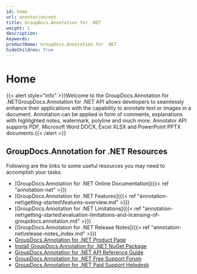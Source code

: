 ```yaml
---
id: home
url: annotation/net
title: GroupDocs.Annotation for .NET
weight: 1
description: 
keywords: 
productName: GroupDocs.Annotation for .NET
hideChildren: True
---
```

#  Home 

{{< alert style="info" >}}Welcome to the GroupDocs.Annotation for .NETGroupDocs.Annotation for .NET API allows developers to seamlessly enhance their applications with the capability to annotate text or images in a document. Annotation can be applied in form of comments, explanations with highlighted notes, watermark, polyline and much more. Annotator API supports PDF, Microsoft Word DOCX, Excel XLSX and PowerPoint PPTX documents.{{< /alert >}}

## GroupDocs.Annotation for .NET Resources

Following are the links to some useful resources you may need to accomplish your tasks.

*   [GroupDocs.Annotation for .NET Online Documentation]({{< ref "annotation-net" >}})
*   [GroupDocs.Annotation for .NET Features]({{< ref "annotation-net\getting-started\features-overview.md" >}})
*   [GroupDocs.Annotation for .NET Limitations]({{< ref "annotation-net\getting-started\evaluation-limitations-and-licensing-of-groupdocs.annotation.md" >}})
*   [GroupDocs.Annotation for .NET Release Notes]({{< ref "annotation-net\release-notes\_index.md" >}})
*   [GroupDocs.Annotation for .NET Product Page](https://products.groupdocs.com/annotation/net)
*   [Install GroupDocs.Annotation for .NET NuGet Package](https://www.nuget.org/packages/GroupDocs.Annotation/)
*   [GroupDocs.Annotation for .NET API Reference Guide](https://apireference.groupdocs.com/net/annotation)
*   [GroupDocs.Annotation for .NET Free Support Forum](https://forum.groupdocs.com/c/annotation)
*   [GroupDocs.Annotation for .NET Paid Support Helpdesk](https://helpdesk.groupdocs.com/)
